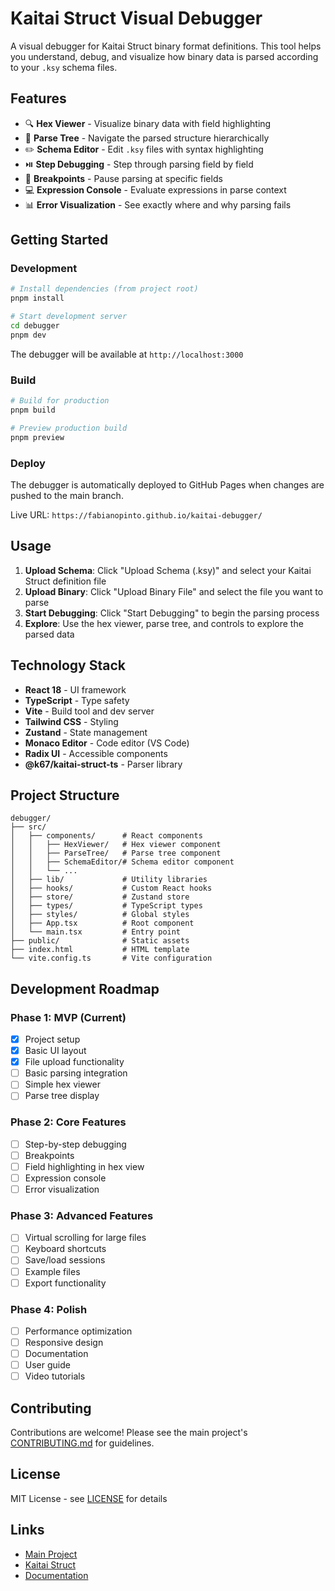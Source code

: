 # Kaitai Struct Visual Debugger

A visual debugger for Kaitai Struct binary format definitions. This tool helps you understand, debug, and visualize how binary data is parsed according to your `.ksy` schema files.

## Features

- 🔍 **Hex Viewer** - Visualize binary data with field highlighting
- 🌳 **Parse Tree** - Navigate the parsed structure hierarchically
- ✏️ **Schema Editor** - Edit `.ksy` files with syntax highlighting
- ⏯️ **Step Debugging** - Step through parsing field by field
- 🎯 **Breakpoints** - Pause parsing at specific fields
- 💻 **Expression Console** - Evaluate expressions in parse context
- 📊 **Error Visualization** - See exactly where and why parsing fails

## Getting Started

### Development

```bash
# Install dependencies (from project root)
pnpm install

# Start development server
cd debugger
pnpm dev
```

The debugger will be available at `http://localhost:3000`

### Build

```bash
# Build for production
pnpm build

# Preview production build
pnpm preview
```

### Deploy

The debugger is automatically deployed to GitHub Pages when changes are pushed to the main branch.

Live URL: `https://fabianopinto.github.io/kaitai-debugger/`

## Usage

1. **Upload Schema**: Click "Upload Schema (.ksy)" and select your Kaitai Struct definition file
2. **Upload Binary**: Click "Upload Binary File" and select the file you want to parse
3. **Start Debugging**: Click "Start Debugging" to begin the parsing process
4. **Explore**: Use the hex viewer, parse tree, and controls to explore the parsed data

## Technology Stack

- **React 18** - UI framework
- **TypeScript** - Type safety
- **Vite** - Build tool and dev server
- **Tailwind CSS** - Styling
- **Zustand** - State management
- **Monaco Editor** - Code editor (VS Code)
- **Radix UI** - Accessible components
- **@k67/kaitai-struct-ts** - Parser library

## Project Structure

```
debugger/
├── src/
│   ├── components/      # React components
│   │   ├── HexViewer/   # Hex viewer component
│   │   ├── ParseTree/   # Parse tree component
│   │   ├── SchemaEditor/# Schema editor component
│   │   └── ...
│   ├── lib/             # Utility libraries
│   ├── hooks/           # Custom React hooks
│   ├── store/           # Zustand store
│   ├── types/           # TypeScript types
│   ├── styles/          # Global styles
│   ├── App.tsx          # Root component
│   └── main.tsx         # Entry point
├── public/              # Static assets
├── index.html           # HTML template
└── vite.config.ts       # Vite configuration
```

## Development Roadmap

### Phase 1: MVP (Current)
- [x] Project setup
- [x] Basic UI layout
- [x] File upload functionality
- [ ] Basic parsing integration
- [ ] Simple hex viewer
- [ ] Parse tree display

### Phase 2: Core Features
- [ ] Step-by-step debugging
- [ ] Breakpoints
- [ ] Field highlighting in hex view
- [ ] Expression console
- [ ] Error visualization

### Phase 3: Advanced Features
- [ ] Virtual scrolling for large files
- [ ] Keyboard shortcuts
- [ ] Save/load sessions
- [ ] Example files
- [ ] Export functionality

### Phase 4: Polish
- [ ] Performance optimization
- [ ] Responsive design
- [ ] Documentation
- [ ] User guide
- [ ] Video tutorials

## Contributing

Contributions are welcome! Please see the main project's [CONTRIBUTING.md](../CONTRIBUTING.md) for guidelines.

## License

MIT License - see [LICENSE](../LICENSE) for details

## Links

- [Main Project](https://github.com/fabianopinto/kaitai-struct-ts)
- [Kaitai Struct](https://kaitai.io/)
- [Documentation](../docs/README.md)
